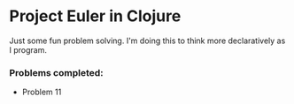 # Project Euler in Clojure

Just some fun problem solving. I'm doing this to think more declaratively as I program.

### Problems completed:

- Problem 11